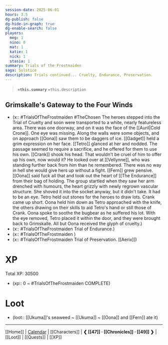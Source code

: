```yaml
---
session-date: 2025-06-01
hours: 3.5
dg-publish: false
dg-hide-in-graph: true
dg-enable-search: false
players:
  meg: 1
  nino: 0
  mat: 1
  katie: 1
  nick: 1
  stasia: 1
summary: Trials of the Frostmaiden
saga: Solstice
description: Trials continued... Cruelty, Endurance, Preservation.
---
```


> **`=this.summary`**
> `=this.description`

## Grimskalle's Gateway to the Four Winds
- (x::  #TrialsOfTheFrostmaiden  #TheChosen The heroes stepped into the Trial of Cruelty and soon were transported to a white, nearly featureless area. There was one doorway, and on it was the face of the [[Auril|Cold Crone]]. One eye was missing. Along the walls were some objects, and on approach [[Oona]] saw them to be daggers of ice. [[Gadget]] held a grim expression on her face. [[Tetro]] glanced at her and nodded. The passage seemed to require a sacrifice, and he offered for them to use his own. [[Crank]] shook his head. That wouldn't be cruel of him to offer up his own, now would it? He looked over at [[Vellynne]], who was standing further back from him than he remembered. There was no way in hell she would give hers up without a fight. [[Fern]] grew pensive. [[Oona]] said fuck all that and took out the heart of [[The Endurance]] from their bag of holding. The group startled when they saw her arm drenched with humours, the heart grizzly with newly regrown vascular structure. She shoved it into the socket anyway, but it didn't take. It had to be an eye. Tetro held out stones for the heroes to draw lots. Crank came up short. Oona held him down as Tetro approached with the knife, the others drawing on their skills to aid Tetro's hand or still those of Crank. Oona spoke to soothe the bugbear as he suffered his lot. With the eye removed, Tetro placed it within the door, and they were brought back to Grimskalle. All but Oona received the glyph of cruelty.)
- (x::  #TrialsOfTheFrostmaiden  Trial of Endurance.)
- (x:: #TrialsOfTheFrostmaiden )
- (x::  #TrialsOfTheFrostmaiden  Trial of Preservation. [[Aerix]])

# XP
Total XP: 30500
- (xp:: 0 ~ #TrialsOfTheFrostmaiden COMPLETE) 

# Loot
- (loot::  [[Ukuma]]'s seaweed ~ [[Ukuma]] ~ [[Oona]] and [[Fern]] ate it)

---
[[Home]] | [Calendar](https://app.fantasy-calendar.com/calendars/38f9e3f5098bac1f655a4fb4241f35eb) | [[Characters]] | **❮ [[47]] · [[Chronicles]] ·  [[49]] ❯** | [[Loot]] | [[Quests]]  | [[XP]]